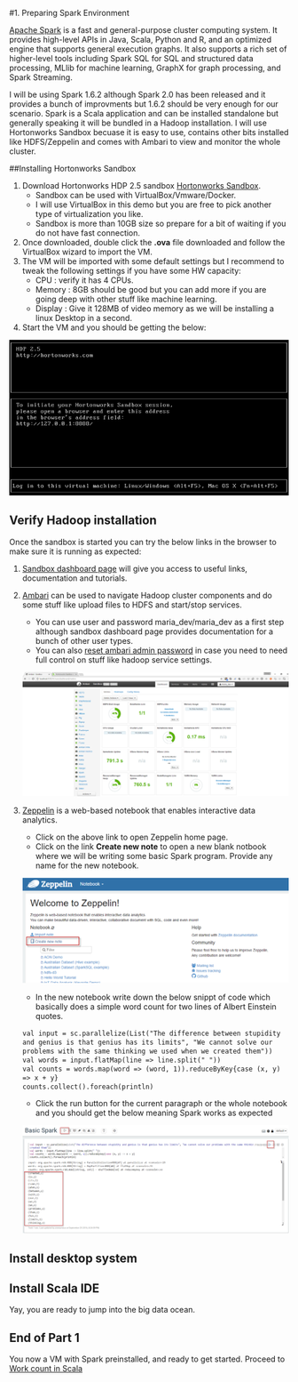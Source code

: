 #1. Preparing Spark Environment

[Apache Spark](http://spark.apache.org/docs/1.6.2/index.html) is a fast and general-purpose cluster computing system. 
It provides high-level APIs in Java, Scala, Python and R, and an optimized engine that supports general execution graphs. 
It also supports a rich set of higher-level tools including Spark SQL for SQL and structured data processing, MLlib for machine learning, GraphX for graph processing, and Spark Streaming.

I will be using Spark 1.6.2 although Spark 2.0 has been released and it provides a bunch of improvments but 1.6.2 should be very enough for our scenario.
Spark is a Scala application and can be installed standalone but generally speaking it will be bundled in a Hadoop installation.
I will use Hortonworks Sandbox becuase it is easy to use, contains other bits installed like HDFS/Zeppelin and comes with Ambari to view and monitor the whole cluster. 

##Installing Hortonworks Sandbox

1. Download Hortonworks HDP 2.5 sandbox [Hortonworks Sandbox](https://cran.r-project.org/mirrors.html).
    * Sandbox can be used with VirtualBox/Vmware/Docker.
    * I will use VirtualBox in this demo but you are free to pick another type of virtualization you like.
    * Sandbox is more than 10GB size so prepare for a bit of waiting if you do not have fast connection.
2. Once downloaded, double click the **.ova** file downloaded and follow the VirtualBox wizard to import the VM.
3. The VM will be imported with some default settings but I recommend to tweak the following settings if you have some HW capacity:
    * CPU : verify it has 4 CPUs.
    * Memory : 8GB should be good but you can add more if you are going deep with other stuff like machine learning. 
    * Display : Give it 128MB of video memory as we will be installing a linux Desktop in a second.
4. Start the VM and you should be getting the below:

  ![sandbox-started](../images/spark-streaming-01-vm-console.png)

## Verify Hadoop installation

Once the sandbox is started you can try the below links in the browser to make sure it is running as expected:

1. [Sandbox dashboard page](http://localhost:888) will give you access to useful links, documentation and tutorials.
2. [Ambari](http://localhost:8080/#/login) can be used to navigate Hadoop cluster components and do some stuff like upload files to HDFS and start/stop services.
    * You can use user and password maria_dev/maria_dev as a first step although sandbox dashboard page provides documentation for a bunch of other user types.
    * You can also [reset ambari admin password](http://hortonworks.com/hadoop-tutorial/learning-the-ropes-of-the-hortonworks-sandbox/#setup-ambari-admin-password) in case you need to need full control on stuff like hadoop service settings.

    ![Ambari home page](../images/spark-streaming-01-ambari.png)

3. [Zeppelin](http://localhost:9995/#/) is a web-based notebook that enables interactive data analytics. 
    * Click on the above link to open Zeppelin home page.
    * Click on the link **Create new note** to open a new blank notbook where we will be writing some basic Spark program. Provide any name for the new notebook.

    ![Zeppelin](../images/spark-streaming-01-zeppelin.png)
    
    * In the new notebook write down the below snippt of code which basically does a simple word count for two lines of Albert Einstein quotes.

    ```
    val input = sc.parallelize(List("The difference between stupidity and genius is that genius has its limits", "We cannot solve our problems with the same thinking we used when we created them"))
    val words = input.flatMap(line => line.split(" "))
    val counts = words.map(word => (word, 1)).reduceByKey{case (x, y) => x + y}
    counts.collect().foreach(println)
    ```

    * Click the run button for the current paragraph or the whole notebook and you should get the below meaning Spark works as expected

    ![Zeppelin](../images/spark-streaming-01-spark-word-count.png)

## Install desktop system


## Install Scala IDE



Yay, you are ready to jump into the big data ocean.


## End of Part 1

You now a VM with Spark preinstalled, and ready to get started. Proceed to [Work count in Scala](spark-streaming-part2.md)
